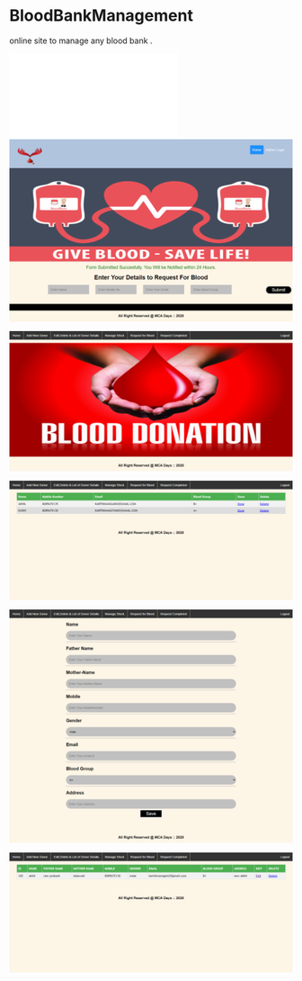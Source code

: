 # BloodBankManagement
online site to manage any blood bank .


![](images/screencapture-localhost-8080-Bood_Bank_Management_System-1600106159342.png)
![](images/2.png)


![](images/3.png)

![](images/4.png)

![](images/5.png)

![](images/6.png)
